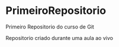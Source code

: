 # PrimeiroRepositorio
 Primeiro Repositorio do curso de Git

 Repositorio criado durante uma aula ao vivo